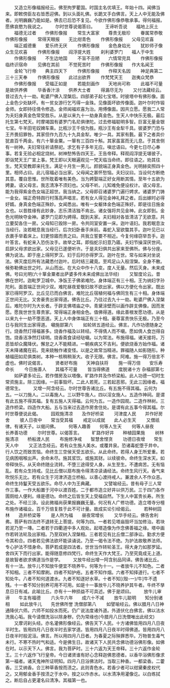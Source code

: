 <!-- { "loadSidebar": true } -->
　　又造立形像福报经云。佛至拘罗瞿国。时国主名优填王。年始十四。闻佛当来。即敕傍臣左右皆悉迎佛。到以头面礼佛。长跪叉手白佛言。天上人中无能及佛者。光明巍巍乃能如是。佛去已后恐不复见。今欲作佛形像恭敬承事。得何福报。愿佛哀愍为我说之。
　　尔时世尊说偈答曰。
　　王谛听吾说　　福地上灰土
　　福德无过者　　作佛形像报
　　常生大富家　　尊贵无极珍
　　眷属常恭敬　　作佛形像报
　　常得天眼报　　无比绀青色
　　作佛形像报　　父母见欢喜
　　端正威德重　　爱乐终无厌
　　作佛形像报　　金色身焰光
　　犹妙师子像　　众生见欢喜
　　作佛形像报　　阎浮提大姓
　　刹利婆罗门　　福人于中生
　　作佛形像报　　不生边地国
　　不盲不丑陋　　六情常完具
　　作佛形像报　　临终识宿命
　　见佛在其前　　不觉死苦时
　　作佛形像报　　作大名闻王
　　金轮飞行帝　　典主四天下
　　作佛形像报　　作释天名因
　　神足典第二　　三十三天奉
　　作佛形像报　　此过出欲界
　　作梵梵天王　　迦夷众梵恭
　　作佛形像报　　受福正如是
　　若能刻画作　　天地尚可称
　　此福不可量　　是故供养佛
　　华香香汁涂　　供养大士者
　　得漏尽无为
　　又付法藏经云。昔过去九十一劫。毗婆尸佛入涅槃后。四部弟子起七宝塔。时彼塔中有佛形像。面上金色少处缺坏。有一贫女游行乞丐得一金珠。见像面坏欲传像面。迦叶尔时作锻金师。女即持往倩令修造。金师闻福欢喜为治。用傅像面。因共立愿。愿我二人常为夫妇身真金色常受胜乐。从是以来九十一劫身真金色。生天人中快乐无极。最后托生第七梵天。时摩竭国有婆罗门名尼俱律陀。过去修福聪明多智。巨富无量金银七宝。牛羊田宅奴婢车乘。比瓶沙王千倍为胜。瓶沙王有金犁千具。彼婆罗门恐与王齐畏招罪咎。其家但作九百九十九具金犁。唯少一具。其家有氎。最下之者具价犹直百千两金。有六十箪金粟。一箪有三百四十斛。其家虽富而无儿息。于其舍侧有一树神。夫妇常往祈请祭祀。求乞有子多年无应。嗔忿语曰。今更七日尽心奉事。若复无验必相定烧树。树神愁怖告四天王。王告帝释。释观阎浮提无堪彼子。即诣梵天王广宣上事。梵王即以天眼遍观见一梵天临当命终。即往语之。劝其往生。梵天受教即来托生。满足十月生一男儿。颜貌端正身真金色。光明赫奕照四十里。相师占曰。此儿宿福必当出家。父母闻之甚怀愁恼。夫妇议曰。当设何方断绝其意。覆自思惟。世所耽着唯有美色。当为娉娶端正好女用断其情。至年十五欲为娉妻。语父母言。我志清净不须妇也。父母不听。儿知难免便设权计。语父母言。能为我得紫金色女端正超世。我当纳之。父母即召诸婆罗门遍行娉求。诸婆罗门铸一金女。端正奇特舆行村落高声唱言。若有女人得见金神礼拜之者。后出嫁时必得好婿。身真金色端正殊妙。女闻悉出。唯有一女躯体金色端正殊好。即是往日施金女也。以昔胜缘有此妙身。志乐清洁独不肯出。诸女强将共见金神。此女即到。金色光明映夺金神。婆罗门见即为娉得。既到夫家。夫妇相对各皆清洁了无欲意。共立要契各住一房。父母知已毁除一房。令共同室安置一床。迦叶语妇。我若眠息汝当经行。汝若眠息我当经行。后次妇卧垂手床前。毒蛇入室欲螫其手。迦叶见已以衣裹手举着床上。妇更惊寤而责之曰。共我立誓要不相近。今复何缘窃举吾手。迦叶答言。有蛇来入恐伤汝手。故举之耳。即指蛇示妇意乃寤。夫妇节操深厌世间。启辞父母求欲出家。父母见已遂便听许。于是夫妇俱共出家来至佛所。佛与分座。佛为说法。即于座上得阿罗汉。妇于后时亦得罗汉。迦叶在世。常与如来对坐说法。佛灭度后所有法藏悉付迦叶。后时结三藏竟。至鸡足山入般涅槃。全身不散。候弥勒佛出世之时。从山而出。在大众中作十八变。度人无量。然后灭身。未来成佛。号曰光明(六十箪金粟者出萨婆多传未来成佛出法华经)
　　又智度论云。昔佛在世时。迦毗罗卫城中。净饭王子佛弟难陀。身体端正有三十相。王为纳妇字孙陀利。面首端正世间少双。难陀昼夜爱敬妇故不欲出家。佛以方便化令出家。既出家已得阿罗汉。比丘见已而白佛言。难陀比丘宿植何福与佛同生有三十相。身体端正世间无比。又舍豪贵出家得道。佛告比丘。乃往过去九十一劫。毗婆尸佛入涅槃后。难陀尔时为大长者。于辟支佛塔庙之中。青黛涂壁而以画作辟支佛像。因而发愿。愿我世世生尊贵家。常得端正身相金色。值佛得道。缘此善根发愿功德。从是以来九十一劫不堕恶道。天上人中身体端正有三十相。豪尊富贵快乐无极。乃至今日与我同生出家得道。
嚫施部第六
　　如轮转五道经云。佛言。凡作功德随身之行。烧香然灯得福甚多。烧香作福及以转经。不得倩人而不嚫。愿如倩人食岂得自饱。烧香洁净然灯续明。烧香斋食读经哒嚫。以为常法。布施得福。诸天接将。万恶皆却众魔降伏。懈怠之人不能精进。一朝疾病又不吉利。便欲烧香方始作福。诸天未降诸魔在前。竞来娆触作诸变怪。以是之故常当精进。罪福随人如影随形。种植福田如尼俱类树。本种一核稍稍渐大。收子无限。佛言。阿难。施一得万倍言不虚也。佛时说偈言。
　　贤者好布施　　天神自扶将
　　施一得万倍　　安乐寿命长
　　今日施善人　　其福不可量
　　皆当得佛道　　度脱诸十方
杂福部第七
　　如萨婆多论云。若作僧房及以塔像。旷路作井及作桥梁船。此人功德一切时生常资施主。除三因缘。一前事毁坏。二此人若死。三若起恶邪。无此三因缘者。福德常生。
　　又增一阿含经云。尔时世尊告诸比丘。有五施不得其福。云何为五。一以刀施人。二以毒施人。三以野牛施人。四以淫女施人。五造作神祠。是谓有此五施不得其福。复有五施人天得福。云何为五。一造作园观。二造作林树。三造作桥梁。四造作大船。五与当来过去造作房舍住处。是谓有此五事今得其福。尔时世尊便说此偈。
　　园观施清凉　　及作好桥梁
　　河津度人民　　并作好房舍
　　彼人日夜中　　常当受其福
　　戒定以成就　　此人必生天
　　又僧祇律。有诸天子。以偈问佛。
　　何等人趣善　　何等人生天
　　何等人昼夜　　长养善功德
　　尔时世尊。以偈答言。
　　旷路作好井　　种植园果施
　　树林施清凉　　桥船渡人民
　　布施修净戒　　智慧舍悭贪
　　功德日夜增　　常生天人中
　　又正法念经云。若有众生施人美水。或覆井泉。恐诸毒蛇堕于井中。行人饮之而致苦恼。命终生三空侯天受五欲乐。从此命终。若得人身王所爱重。若见病困咽喉出声。余命未尽。施其浆饮。或施其财。以续彼命。命终生深水天。如帝释快乐。从天命终随业流转。不堕三途得受人身。从生至生。不遭病苦。无有恼乱。若有众生持戒。见比丘僧以扇布施令得清凉读诵经法。命终生风行天。香气来吹悦乐无比。若有众生于河津济造立桥船。以善心渡持戒人。兼渡余人不作众恶。命终生持鬘天受五欲乐。命尽人中为王典藏。
　　又譬喻经云。昔有母子三人常作三事。一作大船置于河中以渡百姓。二于都市造立好井以供万民。三于四门各作圊厕给人便利。缘是德功。命终之后皆生天上受福自然。下生人中富贵长寿。所生之处。不经三涂。设此微福尚获果报巍巍无量。何况有人广修功德。造立塔寺分檀布施作诸福业。百千万倍复胜于此不可计量。故成实论引经偈云。
　　若种树园林　　造井桥梁等
　　是人所为福　　昼夜常增长
　　又华手经云。佛告舍利弗。菩萨有四法终不退转无上菩提。何等为四。一者若见塔庙毁坏当加修治。若块若泥乃至一塼。二者若于四衢道中多人观处。起塔造像为作念佛善福之缘。塔中画作若转法轮及出家相。乃至双树入涅槃相。三者若见有比丘僧二部诤讼。勤求方便令其和合。四者若见佛法欲坏能读诵说。乃至一偈令法不绝。为护法故敬养法师。专心护法不惜身命。菩萨若成是四法者。世世当作转轮圣王。得大身力如那罗延。舍四天下而行出家。能得随意修四梵行。命终生天作大梵王。乃至究竟成无上道。是故智者欲求佛道当作是学。
　　又放牛经出增一阿含别品同译。佛告诸比丘。有十一法。放牛儿不知放牛便宜不晓养牛。何等为十一。一者放牛儿不知色。二者不知相。三者不知摩刷。四者不知护疮。五者不知作烟。六者不知择道行。七者不知处牛。八者不知何道渡水。九者不知逐好水草。十者不知[(殼-一)/牛]牛不遗残。十一者不知分别养可用不可用。如是十一事放牛儿不晓养护其牛者。牛终不孳息日日有减。此喻比丘。亦有十一种损益不可具述。佛于是颂曰。
　　放牛儿审谛　　牛主有福德
　　六头牛六年　　成六十不减
　　放牛儿聪明　　知分别诸相
　　如此放牛儿　　先世佛所誉
洗僧部第八
　　如譬喻经云。佛以腊月八日神通降伏六师。六师不如投水而死。仍广说法度诸外道。外道伏化白佛言。佛以法水洗我心垢。我今请僧洗浴以除身秽。仍为常缘也(今腊月八日洗僧唯出此经文)
　　又摩诃刹头经。亦名灌佛形像经云。佛告天下人民。十方诸佛皆用四月八日夜半时生。皆用四月八日夜半时去家学道。皆用四月八日夜半时得佛道。皆用四月八日夜半时般泥洹。佛言。所以用四月八日者。为春夏之际殃罪悉毕。万物普生毒气未行。不寒不热时气和适。今是佛生日。故诸天下人民共念佛功德浴佛形像。如佛在时。以示天下人。佛言。我为菩萨时。三十六返为天王帝释。三十六返作金轮王。三十六返作飞行皇帝。今日诸贤谁有好心念释迦佛恩德者。以香华浴佛形像求第一福者。诸天鬼神所证明知。四月八日浴佛法时。当取三种香。一都梁香。二藿香。三艾纳香。合三种草香按而渍之。此则青色水。若香少者可以绀黛秦皮权代之。又用郁金香手按渍之于水中。按之以作赤水。以水清净用灌像讫。以白练拭之。断后自占更灌名曰清净。其福第一也。
